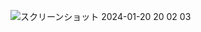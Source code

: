 ![スクリーンショット 2024-01-20 20 02 03](https://github.com/mskk3215/fable_backend/assets/113247174/253fd10d-a86f-4592-bf96-bd83d06bc21d)
